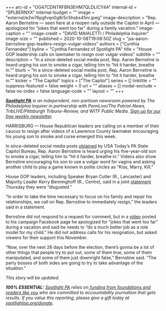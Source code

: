 +++
arc-id = "OG47CDNTRFBN3EHM7QLDLICY4A"
internal-id = "SPLBERNXX"
internal-budget = ""
image = "external/e2w76pgfvqn0g8r5c5hsbs45nr.jpeg"
image-description = "Rep. Aaron Bernstine — seen here at a reopen rally outside the Capitol in April — apologized for “jokes that went too far” during a family vacation."
image-caption = ""
image-credit = "DAVID MAIALETTI / Philadelphia Inquirer"
image-size = ""
published = 2020-10-08T19:08:50Z
slug = "pa-aaron-bernstine-gop-leaders-resign-vulgar-videos"
authors = ["Cynthia Fernandez"]
byline = "Cynthia Fernandez of Spotlight PA"
title = "House GOP leadership calls on lawmaker to resign over vulgar videos"
subtitle = ""
description = "In a since-deleted social media post, Rep. Aaron Bernstine is heard urging his son to smoke a cigar, telling him to “hit it harder, breathe in.”"
blurb = "In a since-deleted social media post, Rep. Aaron Bernstine is heard urging his son to smoke a cigar, telling him to “hit it harder, breathe in.”"
kicker = "The Capitol"
topics = ["The Capitol"]
series = []
linktitle = ""
suppress-featured = false
weight = 0
url = ""
aliases = []
modal-exclude = false
no-index = false
language-code = ""
layout = ""
+++

<a href="https://www.spotlightpa.org/"><i><b>Spotlight PA</b></i></a><i> is an independent, non-partisan newsroom powered by The Philadelphia Inquirer in partnership with PennLive/The Patriot-News, TribLIVE/Pittsburgh Tribune-Review, and WITF Public Media. </i><a href="https://www.spotlightpa.org/newsletters"><i>Sign up for our free weekly newsletter</i></a><i>.</i>

HARRISBURG — House Republican leaders are calling on a member of their caucus to resign after videos of a Lawrence County lawmaker encouraging his young son to smoke and curse emerged this week.

In since-deleted social media posts <a href="https://www.ldnews.com/story/news/2020/10/07/gop-rep-aaron-bernstine-shared-snapchat-videos-enticing-young-son-smoke-cigar-degrade-women-fmk/5913814002/">obtained</a> by USA Today’s PA State Capitol Bureau, Rep. Aaron Bernstine is heard urging his five-year-old son to smoke a cigar, telling him to “hit it harder, breathe in.” Videos also show Bernstine encouraging his son to use a vulgar word for vagina and asking another child to play a game known in polite circles as “Kiss, Marry, Kill.”

House GOP leaders, including Speaker Bryan Cutler (R., Lancaster) and Majority Leader Kerry Benninghoff (R., Centre), said in a joint <a href="http://www.pahousegop.com/News/18403/Latest-News/Pennsylvania-House-Republican-Leaders-Call-on-Rep-Aaron-Bernstine-to-Resign-Immediately">statement</a> Thursday they were “disgusted.”

<script src="https://www.spotlightpa.org/embed.js" async></script><div data-spl-embed-version="1" data-spl-src="https://www.spotlightpa.org/embeds/newsletter/"></div>

“In order to take the time necessary to focus on his family and repair his relationships, we call on Rep. Bernstine to immediately resign,” the leaders said in a statement.

Bernstine did not respond to a request for comment, but in a <a href="https://www.facebook.com/watch/?v=335007244468261" target=_blank>video</a> posted to his campaign Facebook page he apologized for “jokes that went too far” during a vacation and said he needs to “do a much better job as a role model for my child.” He did not address calls for his resignation, but asked viewers for their support this November.

“Now, over the next 26 days before the election, there’s gonna be a lot of other things that people try to put out, some of them true, some of them manipulated, and some of them just downright false,” Bernstine said. “The party bosses of both sides are going to try to take advantage of the situation.”

<i>This story will be updated.</i>

<i><b>100% ESSENTIAL:</b></i><i> </i><a href="https://www.spotlightpa.org/"><i>Spotlight PA</i></a><i> relies on</i><a href="https://www.spotlightpa.org/support"><i> funding from foundations and readers like you</i></a><i> who are committed to accountability journalism that gets results. If you value this reporting, please give a gift today at </i><a href="http://spotlightpa.org/donate"><i>spotlightpa.org/donate</i></a><i>.</i>
